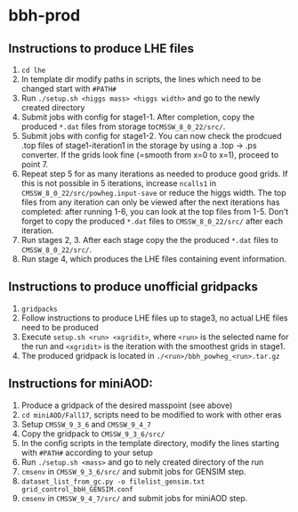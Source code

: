 # bbh-prod

## Instructions to produce LHE files
1. `cd lhe`
2. In template dir modify paths in scripts, the lines which need to be changed start with `#PATH#`
3. Run `./setup.sh <higgs mass> <higgs width>` and go to the newly created directory
4. Submit jobs with config for stage1-1. After completion, copy the produced `*.dat` files from storage to`CMSSW_8_0_22/src/`.
5. Submit jobs with config for stage1-2. You can now check the prodcued .top files of stage1-iteration1 in the storage by using a .top -> .ps converter. If the grids look fine (=smooth from x=0 to x=1), proceed to point 7.
6. Repeat step 5 for as many iterations as needed to produce good grids. If this is not possible in 5 iterations, increase `ncalls1` in `CMSSW_8_0_22/src/powheg.input-save` or reduce the higgs width. The top files from any iteration can only be viewed after the next iterations has completed: after running 1-6, you can look at the top files from 1-5. Don't forget to copy the produced `*.dat` files to `CMSSW_8_0_22/src/` after each iteration.
7. Run stages 2, 3. After each stage copy the the produced `*.dat` files to `CMSSW_8_0_22/src/`.
8. Run stage 4, which produces the LHE files containing event information.

## Instructions to produce unofficial gridpacks
1. `gridpacks`
2. Follow instructions to produce LHE files up to stage3, no actual LHE files need to be produced
3. Execute `setup.sh <run> <xgridit>`, where `<run>` is the selected name for the run and `<xgridit>` is the iteration with the smoothest grids in stage1.
4. The produced gridpack is located in `./<run>/bbh_powheg_<run>.tar.gz`

## Instructions for miniAOD:
1. Produce a gridpack of the desired masspoint (see above)
2. `cd miniAOD/Fall17`, scripts need to be modified to work with other eras
3. Setup `CMSSW_9_3_6` and `CMSSW_9_4_7`
4. Copy the gridpack to `CMSSW_9_3_6/src/`
5. In the config scripts in the template directory, modify the lines starting with `#PATH#` according to your setup
6. Run `./setup.sh <mass>` and go to nely created directory of the run
7. `cmsenv` in `CMSSW_9_3_6/src/` and submit jobs for GENSIM step.
8. `dataset_list_from_gc.py -o filelist_gensim.txt grid_control_bbH_GENSIM.conf`
9. `cmsenv` in `CMSSW_9_4_7/src/` and submit jobs for miniAOD step.
